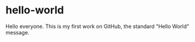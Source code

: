 # hello-world

Hello everyone. This is my first work on GitHub, the standard "Hello World" message.

